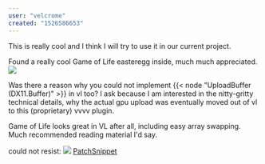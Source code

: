 ```yaml
---
user: "velcrome"
created: "1526586653"
---
```


This is really cool and I think I will try to use it in our current project.

Found a really cool Game of Life easteregg inside, much much appreciated. 
![](GameOfLife.PNG) 

Was there a reason why you could not implement {{< node "UploadBuffer (DX11.Buffer)" >}} in vl too? I ask because I am interested in the nitty-gritty technical details, why the actual gpu upload was eventually moved out of vl to this (proprietary) vvvv plugin.

Game of Life looks great in VL after all, including easy array swapping. Much recommended reading material I'd say. 

could not resist:
![](GameOfLife_vel.PNG) 
[PatchSnippet](https://gist.github.com/velcrome/2041d7a86653d2314b986d253a6ca711)


